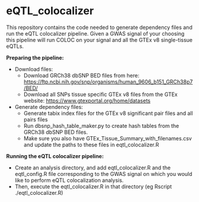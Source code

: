 # eQTL_colocalizer

This repository contains the code needed to generate dependency files and run the eQTL colocalizer pipeline. Given a GWAS signal of your choosing this pipeline will run COLOC on your signal and all the GTEx v8 single-tissue eQTLs.

**Preparing the pipeline:**
- Download files:
  - Download GRCh38 dbSNP BED files from here: https://ftp.ncbi.nih.gov/snp/organisms/human_9606_b151_GRCh38p7/BED/
  - Download all SNPs tissue specific GTEx v8 files from the GTEx website: https://www.gtexportal.org/home/datasets
- Generate dependency files:
  - Generate tabix index files for the GTEx v8 significant pair files and all pairs files
  - Run dbsnp_hash_table_maker.py to create hash tables from the GRCh38 dbSNP BED files.
  - Make sure you also have GTEx_Tissue_Summary_with_filenames.csv and update the paths to these files in eqtl_colocalizer.R

**Running the eQTL colocalizer pipeline:**
- Create an analysis directory, and add eqtl_colocalizer.R and the eqtl_config.R file corresponding to the GWAS signal on which you would like to perform eQTL colocalization analysis. 
- Then, execute the eqtl_colocalizer.R in that directory (eg Rscript ./eqtl_colocalizer.R)

